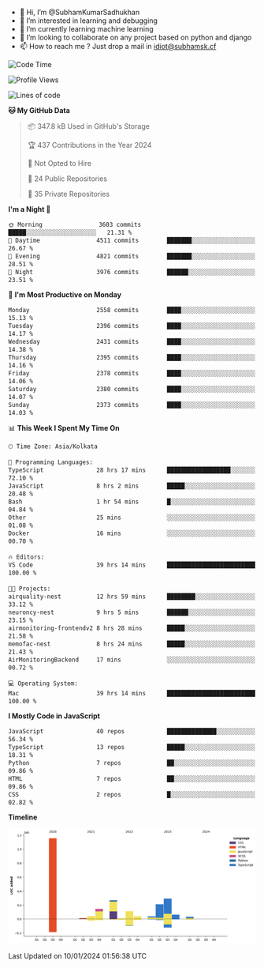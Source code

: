 - 👋 Hi, I’m @SubhamKumarSadhukhan
- 👀 I’m interested in learning and debugging
- 🌱 I’m currently learning machine learning
- 💞️ I’m looking to collaborate on any project based on python and django
- 📫 How to reach me ?
      Just drop a mail in idiot@subhamsk.cf

<!---
SubhamKumarSadhukhan/SubhamKumarSadhukhan is a ✨ special ✨ repository because its `README.md` (this file) appears on your GitHub profile.
You can click the Preview link to take a look at your changes.
--->


<!--START_SECTION:waka-->
![Code Time](http://img.shields.io/badge/Code%20Time-1%2C874%20hrs%2033%20mins-blue)

![Profile Views](http://img.shields.io/badge/Profile%20Views-1-blue)

![Lines of code](https://img.shields.io/badge/From%20Hello%20World%20I%27ve%20Written-2.4%20million%20lines%20of%20code-blue)

**🐱 My GitHub Data** 

> 📦 347.8 kB Used in GitHub's Storage 
 > 
> 🏆 437 Contributions in the Year 2024
 > 
> 🚫 Not Opted to Hire
 > 
> 📜 24 Public Repositories 
 > 
> 🔑 35 Private Repositories 
 > 
**I'm a Night 🦉** 

```text
🌞 Morning                3603 commits        █████░░░░░░░░░░░░░░░░░░░░   21.31 % 
🌆 Daytime                4511 commits        ███████░░░░░░░░░░░░░░░░░░   26.67 % 
🌃 Evening                4821 commits        ███████░░░░░░░░░░░░░░░░░░   28.51 % 
🌙 Night                  3976 commits        ██████░░░░░░░░░░░░░░░░░░░   23.51 % 
```
📅 **I'm Most Productive on Monday** 

```text
Monday                   2558 commits        ████░░░░░░░░░░░░░░░░░░░░░   15.13 % 
Tuesday                  2396 commits        ████░░░░░░░░░░░░░░░░░░░░░   14.17 % 
Wednesday                2431 commits        ████░░░░░░░░░░░░░░░░░░░░░   14.38 % 
Thursday                 2395 commits        ████░░░░░░░░░░░░░░░░░░░░░   14.16 % 
Friday                   2378 commits        ████░░░░░░░░░░░░░░░░░░░░░   14.06 % 
Saturday                 2380 commits        ████░░░░░░░░░░░░░░░░░░░░░   14.07 % 
Sunday                   2373 commits        ████░░░░░░░░░░░░░░░░░░░░░   14.03 % 
```


📊 **This Week I Spent My Time On** 

```text
🕑︎ Time Zone: Asia/Kolkata

💬 Programming Languages: 
TypeScript               28 hrs 17 mins      ██████████████████░░░░░░░   72.10 % 
JavaScript               8 hrs 2 mins        █████░░░░░░░░░░░░░░░░░░░░   20.48 % 
Bash                     1 hr 54 mins        █░░░░░░░░░░░░░░░░░░░░░░░░   04.84 % 
Other                    25 mins             ░░░░░░░░░░░░░░░░░░░░░░░░░   01.08 % 
Docker                   16 mins             ░░░░░░░░░░░░░░░░░░░░░░░░░   00.70 % 

🔥 Editors: 
VS Code                  39 hrs 14 mins      █████████████████████████   100.00 % 

🐱‍💻 Projects: 
airquality-nest          12 hrs 59 mins      ████████░░░░░░░░░░░░░░░░░   33.12 % 
neuroncy-nest            9 hrs 5 mins        ██████░░░░░░░░░░░░░░░░░░░   23.15 % 
airmonitoring-frontendv2 8 hrs 28 mins       █████░░░░░░░░░░░░░░░░░░░░   21.58 % 
memofac-nest             8 hrs 24 mins       █████░░░░░░░░░░░░░░░░░░░░   21.43 % 
AirMonitoringBackend     17 mins             ░░░░░░░░░░░░░░░░░░░░░░░░░   00.72 % 

💻 Operating System: 
Mac                      39 hrs 14 mins      █████████████████████████   100.00 % 
```

**I Mostly Code in JavaScript** 

```text
JavaScript               40 repos            ██████████████░░░░░░░░░░░   56.34 % 
TypeScript               13 repos            █████░░░░░░░░░░░░░░░░░░░░   18.31 % 
Python                   7 repos             ██░░░░░░░░░░░░░░░░░░░░░░░   09.86 % 
HTML                     7 repos             ██░░░░░░░░░░░░░░░░░░░░░░░   09.86 % 
CSS                      2 repos             █░░░░░░░░░░░░░░░░░░░░░░░░   02.82 % 
```



**Timeline**

![Lines of Code chart](https://raw.githubusercontent.com/SubhamKumarSadhukhan/SubhamKumarSadhukhan/main/assets/bar_graph.png)


 Last Updated on 10/01/2024 01:56:38 UTC
<!--END_SECTION:waka-->
